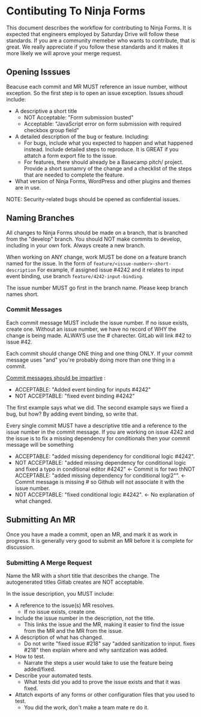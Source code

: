 # Contibuting To Ninja Forms

This document describes the workflow for contributing to Ninja Forms. It is expected that engineers employed by Saturday Drive will follow these standards. If you are a community memeber who wants to contribute, that is great. We really appreciate if you follow these standards and it makes it more likely we will aprove your merge request.

## Opening Isssues

Beacuse each commit and MR MUST reference an issue number, without exception. So the first step is to open an issue exception. Issues shoudl include:

* A descriptive a short title
    * NOT Acceptable: "Form submission busted"
    * Acceptable: "JavaScript error on form submission with required checkbox group field"
* A detailed description of the bug or feature. Including:
    * For bugs, include what you expected to happen and what happened instead. Include detailed steps to reproduce. It is GREAT if you attatch a form export file to the issue.
    * For features, there should already be a Basecamp pitch/ project. Provide a short sumamry of the change and a checklist of the steps that are needed to complete the feature.
* What version of Ninja Forms, WordPress and other plugins and themes are in use.

NOTE: Security-related bugs should be opened as confidential issues.

## Naming Branches

All changes to Ninja Forms should be made on a branch, that is branched from the "develop" branch. You should NOT make commits to develop, including in your own fork. Always create a new branch.

When working on ANY change, work MUST be done on a feature branch named for the issue. In the form of `feature/<issue-number>-short-description` For example, if assigned issue #4242 and it relates to input event binding, use branch `feature/4242-input-binding`.

The issue number MUST go first in the branch name. Please keep branch names short.


### Commit Messages

Each commit message MUST include the issue number. If no issue exists, create one. Without an issue number, we have no record of WHY the change is being made. ALWAYS use the # charecter. GitLab will link #42 to issue #42.

Each commit should change ONE thing and one thing ONLY. If your commit message uses "and" you're probably doing more than one thing in a commit.

[Commit messages should be impartive](https://chris.beams.io/posts/git-commit/) :

* ACCEPTABLE: "Added event binding for inputs #4242"
* NOT ACCEPTABLE: "fixed event binding #4242"

The first example says what we did. The second example says we fixed a bug, but how? By adding event binding, so write that.

Every single commit MUST have a descriptive title and a reference to the issue number in the commit message. If you are working on issue 4242 and the issue is to fix a missing dependency for conditionals then your commit message will be something 

* ACCEPTABLE: "added missing dependency for conditional logic #4242".
* NOT ACCEPTABLE: "added missing dependency for conditional logic and fixed a typo in conditional editor #4242" <- Commit is for two thNOT ACCEPTABLE: "added missing dependency for conditional logi2"". <- Commit message is missing # so Github will not associate it with the issue number.
* NOT ACCEPTABLE: "fixed conditional logic #4242". <- No explanation of what changed.

## Submitting An MR
Once you have a made a commit, open an MR, and mark it as work in progress. It is generally very good to submit an MR before it is complete for discussion.


### Submitting A Merge Request

Name the MR with a short title that describes the change. The autogenerated titles Gitlab creates are NOT acceptable.

In the issue description, you MUST include:

* A reference to the issue(s) MR resolves.
    * If no issue exists, create one.
* Include the issue number in the description, not the title.
    * This links the issue and the MR, making it easier to find the issue from the MR and the MR from the issue.
* A description of what has changed.
    * Do not write "fixed issue #218" say "added sanitization to input. fixes #218" then explain where and why santization was added.
* How to test.
    * Narrate the steps a user would take to use the feature being added/fixed.
* Describe your automated tests.
    * What tests did you add to prove the issue exists and that it was fixed.
* Attatch exports of any forms or other configuration files that you used to test.
    * You did the work, don't make a team mate re do it.
